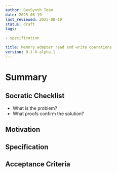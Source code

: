 ```yaml
---
author: DevSynth Team
date: 2025-08-19
last_reviewed: 2025-08-19
status: draft
tags:

- specification

title: Memory adapter read and write operations
version: 0.1.0-alpha.1
---
```


<!--
Required metadata fields:
- author: document author
- date: creation date
- last_reviewed: last review date
- status: draft | review | published
- tags: search keywords
- title: short descriptive name
- version: specification version
-->

# Summary

## Socratic Checklist
- What is the problem?
- What proofs confirm the solution?

## Motivation

## Specification

## Acceptance Criteria
